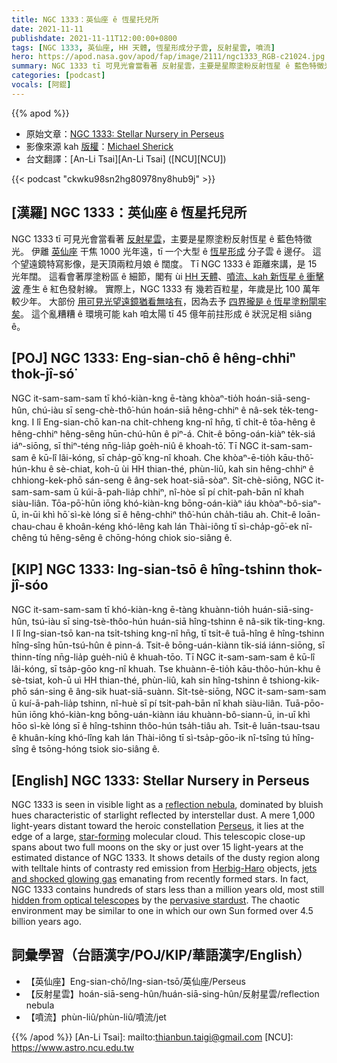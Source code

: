 ```yaml
---
title: NGC 1333：英仙座 ê 恆星托兒所
date: 2021-11-11
publishdate: 2021-11-11T12:00:00+0800
tags: [NGC 1333, 英仙座, HH 天體, 恆星形成分子雲, 反射星雲, 噴流]
hero: https://apod.nasa.gov/apod/fap/image/2111/ngc1333_RGB-c21024.jpg
summary: NGC 1333 tī 可見光會當看著 反射星雲，主要是星際塗粉反射恆星 ê 藍色特徵光。
categories: [podcast]
vocals: [阿錕]
---
```


{{% apod %}}

- 原始文章：[NGC 1333: Stellar Nursery in Perseus](https://apod.nasa.gov/apod/ap211111.html)
- 影像來源 kah [版權][copyright]：[Michael Sherick](mailto:FirstnameLastname@yahoo.com)
- 台文翻譯：[An-Li Tsai][An-Li Tsai] ([NCU][NCU])

{{< podcast "ckwku98sn2hg80978ny8hub9j" >}}

## [漢羅] NGC 1333：英仙座 ê 恆星托兒所
NGC 1333 tī 可見光會當看著 [反射星雲][reflection nebula]，主要是星際塗粉反射恆星 ê 藍色特徵光。
伊離 [英仙座][Perseus] 干焦 1000 光年遠，tī 一个大型 ê [恆星形成][star-forming] 分子雲 ê 邊仔。
這个望遠鏡特寫影像，是天頂兩粒月娘 ê 闊度。
Tī NGC 1333 ê 距離來講，是 15 光年闊。
這看會著厚塗粉區 ê 細節，閣有 ùi [HH 天體][Herbig-Haro]、[噴流、kah 新恆星 ê 衝擊波][jets and shocked glowing gas] 產生 ê 紅色發射線。
實際上，NGC 1333 有 幾若百粒星，年歲是比 100 萬年較少年。
大部份 [用可見光望遠鏡猶看無啥有][hidden from optical telescopes]，因為去予 [四界攏是 ê 恆星塗粉閘牢矣][pervasive stardust t]。
這个亂糟糟 ê 環境可能 kah 咱太陽 tī 45 億年前拄形成 ê 狀況足相 siâng ê。


## [POJ] NGC 1333: Eng-sian-chō ê hêng-chhiⁿ thok-jî-só͘
NGC it-sam-sam-sam tī khó-kiàn-kng ē-tàng khòaⁿ-tio̍h hoán-siā-seng-hûn, chú-iàu sī seng-chè-thô͘-hún hoán-siā hêng-chhiⁿ ê nâ-sek te̍k-teng-kng.
I lî Eng-sian-chō kan-na chi̍t-chheng kng-nî hn̄g, tī chi̍t-ê tōa-hêng ê hêng-chhiⁿ hêng-sêng hūn-chú-hûn ê piⁿ-á.
Chit-ê bōng-oán-kiàⁿ te̍k-siá iáⁿ-siōng, sī thiⁿ-téng nn̄g-lia̍p goe̍h-niû ê khoah-tō͘.
Tī NGC it-sam-sam-sam ê kū-lî lâi-kóng, sī cha̍p-gō͘ kng-nî khoah.
Che khòaⁿ-ē-tio̍h kāu-thô͘-hún-khu ê sè-chiat, koh-ū ùi HH thian-thé, phùn-liû, kah sin hêng-chhiⁿ ê chhiong-kek-phō sán-seng ê âng-sek hoat-siā-sòaⁿ.
Si̍t-chè-siōng, NGC it-sam-sam-sam ū kúi-ā-pah-lia̍p chhiⁿ, nî-hòe sī pí chi̍t-pah-bān nî khah siàu-liân.
Tōa-pō͘-hūn iōng khó-kiàn-kng bōng-oán-kiàⁿ iáu khòaⁿ-bô-siaⁿ-ū, in-ūi khì hō͘ sì-kè lóng sī ê hêng-chhiⁿ thô͘-hún cha̍h-tiâu ah.
Chit-ê loān-chau-chau ê khoân-kéng khó-lêng kah lán Thài-iông tī sì-cha̍p-gō͘-ek nî-chêng tú hêng-sêng ê chōng-hóng chiok sio-siâng ê.


## [KIP] NGC 1333: Ing-sian-tsō ê hîng-tshinn thok-jî-sóo
NGC it-sam-sam-sam tī khó-kiàn-kng ē-tàng khuànn-tio̍h huán-siā-sing-hûn, tsú-iàu sī sing-tsè-thôo-hún huán-siā hîng-tshinn ê nâ-sik ti̍k-ting-kng.
I lî Ing-sian-tsō kan-na tsi̍t-tshing kng-nî hn̄g, tī tsi̍t-ê tuā-hîng ê hîng-tshinn hîng-sîng hūn-tsú-hûn ê pinn-á.
Tsit-ê bōng-uán-kiànn ti̍k-siá iánn-siōng, sī thinn-tíng nn̄g-lia̍p gue̍h-niû ê khuah-tōo.
Tī NGC it-sam-sam-sam ê kū-lî lâi-kóng, sī tsa̍p-gōo kng-nî khuah.
Tse khuànn-ē-tio̍h kāu-thôo-hún-khu ê sè-tsiat, koh-ū uì HH thian-thé, phùn-liû, kah sin hîng-tshinn ê tshiong-kik-phō sán-sing ê âng-sik huat-siā-suànn.
Si̍t-tsè-siōng, NGC it-sam-sam-sam ū kuí-ā-pah-lia̍p tshinn, nî-huè sī pí tsi̍t-pah-bān nî khah siàu-liân.
Tuā-pōo-hūn iōng khó-kiàn-kng bōng-uán-kiànn iáu khuànn-bô-siann-ū, in-uī khì hōo sì-kè lóng sī ê hîng-tshinn thôo-hún tsa̍h-tiâu ah.
Tsit-ê luān-tsau-tsau ê khuân-kíng khó-lîng kah lán Thài-iông tī sì-tsa̍p-gōo-ik nî-tsîng tú hîng-sîng ê tsōng-hóng tsiok sio-siâng ê.

## [English] NGC 1333: Stellar Nursery in Perseus
NGC 1333 is seen in visible light as a [reflection nebula][reflection nebula], dominated by bluish hues characteristic of starlight reflected by interstellar dust.
A mere 1,000 light-years distant toward the heroic constellation [Perseus][Perseus], it lies at the edge of a large, [star-forming][star-forming] molecular cloud.
This telescopic close-up spans about two full moons on the sky or just over 15 light-years at the estimated distance of NGC 1333.
It shows details of the dusty region along with telltale hints of contrasty red emission from [Herbig-Haro][Herbig-Haro] objects, [jets and shocked glowing gas][jets and shocked glowing gas] emanating from recently formed stars.
In fact, NGC 1333 contains hundreds of stars less than a million years old, most still [hidden from optical telescopes][hidden from optical telescopes] by the [pervasive stardust][pervasive stardust e].
The chaotic environment may be similar to one in which our own Sun formed over 4.5 billion years ago.

## 詞彙學習（台語漢字/POJ/KIP/華語漢字/English）
- 【英仙座】Eng-sian-chō/Ing-sian-tsō/英仙座/Perseus
- 【反射星雲】hoán-siā-seng-hûn/huán-siā-sing-hûn/反射星雲/reflection nebula
- 【噴流】phùn-liû/phùn-liû/噴流/jet

{{% /apod %}}
[An-Li Tsai]: mailto:thianbun.taigi@gmail.com
[NCU]: https://www.astro.ncu.edu.tw

[copyright]: https://apod.nasa.gov/apod/fap/lib/about_apod.html#srapply

[reflection nebula]:http://astronomy.swin.edu.au/cms/astro/cosmos/R/Reflection+Nebula
[Perseus]:http://www.hawastsoc.org/deepsky/per/index.html
[star-forming]:http://loke.as.arizona.edu/~ckulesa/research/overview.html
[Herbig-Haro]:http://en.wikipedia.org/wiki/Herbig-Haro_object#Discovery_and_history_of_observations
[jets and shocked glowing gas]:https://apod.nasa.gov/apod/ap140204.html
[hidden from optical telescopes]:http://www.spitzer.caltech.edu/news/224-ssc2005-24-Beautiful-Chaos-of-Star-Birth
[pervasive stardust e]:https://apod.nasa.gov/apod/ap210318.html
[pervasive stardust t]:https://apod.tw/daily/20210318/
